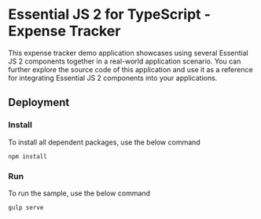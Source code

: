 # Essential JS 2 for TypeScript - Expense Tracker

This expense tracker demo application showcases using several Essential JS 2 components together in
a real-world application scenario. You can further explore the source code of this application and
use it as a reference for integrating Essential JS 2 components into your applications.

## Deployment

### Install

To install all dependent packages, use the below command

```
npm install
```

### Run

To run the sample, use the below command

```
gulp serve
```
